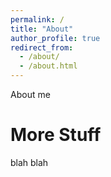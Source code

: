 ```yaml
---
permalink: /
title: "About"
author_profile: true
redirect_from: 
  - /about/
  - /about.html
---
```


About me

More Stuff
======
blah blah

